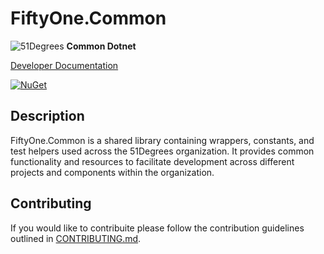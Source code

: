 # FiftyOne.Common

![51Degrees](https://51degrees.com/img/logo.png?utm_source=github&utm_medium=repository&utm_content=readme_main&utm_campaign=dotnet-open-source "Data rewards the curious") **Common Dotnet**

[Developer Documentation](https://51degrees.com/pipeline-dotnet/index.html?utm_source=github&utm_medium=repository&utm_content=documentation&utm_campaign=dotnet-open-source "developer documentation")

[![NuGet](https://img.shields.io/nuget/v/FiftyOne.Common.svg)](https://www.nuget.org/packages/FiftyOne.Common)

## Description

FiftyOne.Common is a shared library containing wrappers, constants, and test helpers used across the 51Degrees organization. It provides common functionality and resources to facilitate development across different projects and components within the organization.

## Contributing

If you would like to contribuite please follow the contribution guidelines outlined in [CONTRIBUTING.md](https://github.com/51Degrees/common-dotnet/blob/main/CONTRIBUTING.md).


